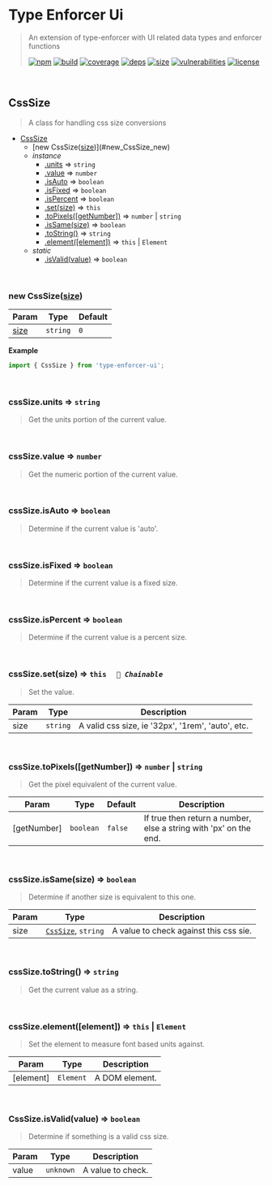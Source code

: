 # Type Enforcer Ui

> An extension of type-enforcer with UI related data types and enforcer functions
>
> [![npm][npm]][npm-url]
[![build][build]][build-url]
[![coverage][coverage]][coverage-url]
[![deps][deps]][deps-url]
[![size][size]][size-url]
[![vulnerabilities][vulnerabilities]][vulnerabilities-url]
[![license][license]][license-url]


<br><a name="CssSize"></a>

## CssSize
> A class for handling css size conversions


* [CssSize](#CssSize)
    * [new CssSize([size])](#new_CssSize_new)
    * _instance_
        * [.units](#CssSize+units) ⇒ <code>string</code>
        * [.value](#CssSize+value) ⇒ <code>number</code>
        * [.isAuto](#CssSize+isAuto) ⇒ <code>boolean</code>
        * [.isFixed](#CssSize+isFixed) ⇒ <code>boolean</code>
        * [.isPercent](#CssSize+isPercent) ⇒ <code>boolean</code>
        * [.set(size)](#CssSize+set) ⇒ <code>this</code>
        * [.toPixels([getNumber])](#CssSize+toPixels) ⇒ <code>number</code> \| <code>string</code>
        * [.isSame(size)](#CssSize+isSame) ⇒ <code>boolean</code>
        * [.toString()](#CssSize+toString) ⇒ <code>string</code>
        * [.element([element])](#CssSize+element) ⇒ <code>this</code> \| <code>Element</code>
    * _static_
        * [.isValid(value)](#CssSize.isValid) ⇒ <code>boolean</code>


<br><a name="new_CssSize_new"></a>

### new CssSize([size])

| Param | Type | Default |
| --- | --- | --- |
| [size] | <code>string</code> | <code>0</code> | 

**Example**  
``` javascript
import { CssSize } from 'type-enforcer-ui';
```

<br><a name="CssSize+units"></a>

### cssSize.units ⇒ <code>string</code>
> Get the units portion of the current value.


<br><a name="CssSize+value"></a>

### cssSize.value ⇒ <code>number</code>
> Get the numeric portion of the current value.


<br><a name="CssSize+isAuto"></a>

### cssSize.isAuto ⇒ <code>boolean</code>
> Determine if the current value is 'auto'.


<br><a name="CssSize+isFixed"></a>

### cssSize.isFixed ⇒ <code>boolean</code>
> Determine if the current value is a fixed size.


<br><a name="CssSize+isPercent"></a>

### cssSize.isPercent ⇒ <code>boolean</code>
> Determine if the current value is a percent size.


<br><a name="CssSize+set"></a>

### cssSize.set(size) ⇒ <code>this</code>&nbsp;&nbsp;&nbsp;&nbsp;&nbsp;_`🔗 Chainable`_

> Set the value.


| Param | Type | Description |
| --- | --- | --- |
| size | <code>string</code> | A valid css size, ie '32px', '1rem', 'auto', etc. |


<br><a name="CssSize+toPixels"></a>

### cssSize.toPixels([getNumber]) ⇒ <code>number</code> \| <code>string</code>
> Get the pixel equivalent of the current value.


| Param | Type | Default | Description |
| --- | --- | --- | --- |
| [getNumber] | <code>boolean</code> | <code>false</code> | If true then return a number, else a string with 'px' on the end. |


<br><a name="CssSize+isSame"></a>

### cssSize.isSame(size) ⇒ <code>boolean</code>
> Determine if another size is equivalent to this one.


| Param | Type | Description |
| --- | --- | --- |
| size | [<code>CssSize</code>](#CssSize), <code>string</code> | A value to check against this css sie. |


<br><a name="CssSize+toString"></a>

### cssSize.toString() ⇒ <code>string</code>
> Get the current value as a string.


<br><a name="CssSize+element"></a>

### cssSize.element([element]) ⇒ <code>this</code> \| <code>Element</code>
> Set the element to measure font based units against.


| Param | Type | Description |
| --- | --- | --- |
| [element] | <code>Element</code> | A DOM element. |


<br><a name="CssSize.isValid"></a>

### CssSize.isValid(value) ⇒ <code>boolean</code>
> Determine if something is a valid css size.


| Param | Type | Description |
| --- | --- | --- |
| value | <code>unknown</code> | A value to check. |


[npm]: https://img.shields.io/npm/v/type-enforcer-ui.svg
[npm-url]: https://npmjs.com/package/type-enforcer-ui
[build]: https://travis-ci.org/DarrenPaulWright/type-enforcer-ui.svg?branch&#x3D;master
[build-url]: https://travis-ci.org/DarrenPaulWright/type-enforcer-ui
[coverage]: https://coveralls.io/repos/github/DarrenPaulWright/type-enforcer-ui/badge.svg?branch&#x3D;master
[coverage-url]: https://coveralls.io/github/DarrenPaulWright/type-enforcer-ui?branch&#x3D;master
[deps]: https://david-dm.org/DarrenPaulWright/type-enforcer-ui.svg
[deps-url]: https://david-dm.org/DarrenPaulWright/type-enforcer-ui
[size]: https://packagephobia.now.sh/badge?p&#x3D;type-enforcer-ui
[size-url]: https://packagephobia.now.sh/result?p&#x3D;type-enforcer-ui
[vulnerabilities]: https://snyk.io/test/github/DarrenPaulWright/type-enforcer-ui/badge.svg?targetFile&#x3D;package.json
[vulnerabilities-url]: https://snyk.io/test/github/DarrenPaulWright/type-enforcer-ui?targetFile&#x3D;package.json
[license]: https://img.shields.io/github/license/DarrenPaulWright/type-enforcer-ui.svg
[license-url]: https://npmjs.com/package/type-enforcer-ui/LICENSE.md

